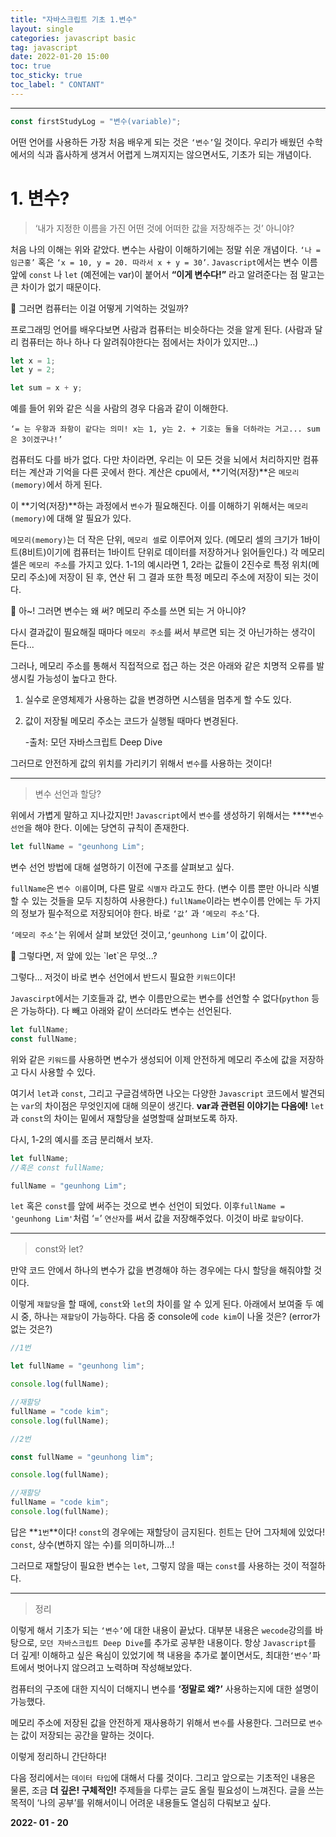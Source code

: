 ```yaml
---
title: "자바스크립트 기초 1.변수"
layout: single
categories: javascript basic
tag: javascript
date: 2022-01-20 15:00
toc: true
toc_sticky: true
toc_label: " CONTANT"
---
```


---

```jsx
const firstStudyLog = "변수(variable)";
```

어떤 언어를 사용하든 가장 처음 배우게 되는 것은 `‘변수’`일 것이다. 우리가 배웠던 수학에서의 식과 흡사하게 생겨서 어렵게 느껴지지는 않으면서도, 기초가 되는 개념이다.

# 1. 변수?

> ‘내가 지정한 이름을 가진 어떤 것에 어떠한 값을 저장해주는 것’ 아니야?

처음 나의 이해는 위와 같았다. 변수는 사람이 이해하기에는 정말 쉬운 개념이다. `‘나 = 임근홍’` 혹은 `‘x = 10, y = 20. 따라서 x + y = 30’`. `Javascript`에서는 변수 이름 앞에 `const` 나 `let` (예전에는 var)이 붙어서 **“이게 변수다!”** 라고 알려준다는 점 말고는 큰 차이가 없기 때문이다.

<aside>
🤔 그러면 컴퓨터는 이걸 어떻게 기억하는 것일까?

</aside>

프로그래밍 언어를 배우다보면 사람과 컴퓨터는 비슷하다는 것을 알게 된다. (사람과 달리 컴퓨터는 하나 하나 다 알려줘야한다는 점에서는 차이가 있지만...)

```jsx
let x = 1;
let y = 2;

let sum = x + y;
```

예를 들어 위와 같은 식을 사람의 경우 다음과 같이 이해한다.

`‘= 는 우항과 좌항이 같다는 의미! x는 1, y는 2. + 기호는 둘을 더하라는 거고... sum은 3이겠구나!’`

컴퓨터도 다를 바가 없다. 다만 차이라면, 우리는 이 모든 것을 뇌에서 처리하지만 컴퓨터는 계산과 기억을 다른 곳에서 한다. 계산은 cpu에서, **기억(저장)**은 `메모리(memory)`에서 하게 된다.

이 **기억(저장)**하는 과정에서 `변수`가 필요해진다. 이를 이해하기 위해서는 `메모리(memory)`에 대해 알 필요가 있다.

`메모리(memory)`는 더 작은 단위, `메모리 셀`로 이루어져 있다. (메모리 셀의 크기가 1바이트(8비트)이기에 컴퓨터는 1바이트 단위로 데이터를 저장하거나 읽어들인다.) 각 메모리 셀은 `메모리 주소`를 가지고 있다. 1-1의 예시라면 1, 2라는 값들이 2진수로 특정 위치(메모리 주소)에 저장이 된 후, 연산 뒤 그 결과 또한 특정 메모리 주소에 저장이 되는 것이다.

<aside>
🤔 아~! 그러면 변수는 왜 써? 메모리 주소를 쓰면 되는 거 아니야?

</aside>

다시 결과값이 필요해질 때마다 `메모리 주소`를 써서 부르면 되는 것 아닌가하는 생각이 든다...

그러나, 메모리 주소를 통해서 직접적으로 접근 하는 것은 아래와 같은 치명적 오류를 발생시킬 가능성이 높다고 한다.

1. 실수로 운영체제가 사용하는 값을 변경하면 시스템을 멈추게 할 수도 있다.
2. 값이 저장될 메모리 주소는 코드가 실행될 때마다 변경된다.

   -출처: 모던 자바스크립트 Deep Dive

그러므로 안전하게 값의 위치를 가리키기 위해서 `변수`를 사용하는 것이다!

---

> 변수 선언과 할당?

위에서 가볍게 말하고 지나갔지만! `Javascript`에서 `변수`를 생성하기 위해서는 \*\*\*\*`변수 선언`을 해야 한다. 이에는 당연히 규칙이 존재한다.

```jsx
let fullName = "geunhong Lim";
```

변수 선언 방법에 대해 설명하기 이전에 구조를 살펴보고 싶다.

`fullName`은 `변수 이름`이며, 다른 말로 `식별자` 라고도 한다. (변수 이름 뿐만 아니라 식별할 수 있는 것들을 모두 지칭하여 사용한다.) `fullName`이라는 변수이름 안에는 두 가지의 정보가 필수적으로 저장되어야 한다. 바로 `‘값’` 과 `‘메모리 주소’`다.

`‘메모리 주소’`는 위에서 살펴 보았던 것이고,`‘geunhong Lim’`이 값이다.

<aside>
🤔 그렇다면, 저 앞에 있는 `let`은 무엇...?

</aside>

그렇다... 저것이 바로 변수 선언에서 반드시 필요한 `키워드`이다!

`Javascirpt`에서는 기호들과 값, 변수 이름만으로는 변수를 선언할 수 없다(`python` 등은 가능하다). 다 빼고 아래와 같이 쓰더라도 변수는 선언된다.

```jsx
let fullName;
const fullName;
```

위와 같은 `키워드`를 사용하면 변수가 생성되어 이제 안전하게 메모리 주소에 값을 저장하고 다시 사용할 수 있다.

여기서 `let`과 `const`, 그리고 구글검색하면 나오는 다양한 `Javascript` 코드에서 발견되는 `var`의 차이점은 무엇인지에 대해 의문이 생긴다. **var과 관련된 이야기는 다음에!** `let`과 `const`의 차이는 밑에서 재할당을 설명할때 살펴보도록 하자.

다시, 1-2의 예시를 조금 분리해서 보자.

```jsx
let fullName;
//혹은 const fullName;

fullName = "geunhong Lim";
```

`let` 혹은 `const`를 앞에 써주는 것으로 변수 선언이 되었다. 이후`fullName = 'geunhong Lim'`처럼 ‘=’ `연산자`를 써서 값을 저장해주었다. 이것이 바로 `할당`이다.

---

> const와 let?

만약 코드 안에서 하나의 변수가 값을 변경해야 하는 경우에는 다시 할당을 해줘야할 것이다.

이렇게 `재할당`을 할 때에, `const`와 `let`의 차이를 알 수 있게 된다. 아래에서 보여줄 두 예시 중, 하나는 `재할당`이 가능하다. 다음 중 console에 `code kim`이 나올 것은? (error가 없는 것은?)

```jsx
//1번

let fullName = "geunhong lim";

console.log(fullName);

//재할당
fullName = "code kim";
console.log(fullName);
```

```jsx
//2번

const fullName = "geunhong lim";

console.log(fullName);

//재할당
fullName = "code kim";
console.log(fullName);
```

답은 **`1번`**이다! `const`의 경우에는 재할당이 금지된다. 힌트는 단어 그자체에 있었다! `const`, 상수(변하지 않는 수)를 의미하니까...!

그러므로 재할당이 필요한 변수는 `let`, 그렇지 않을 때는 `const`를 사용하는 것이 적절하다.

---

> 정리

이렇게 해서 기초가 되는 `‘변수’`에 대한 내용이 끝났다. 대부분 내용은 `wecode`강의를 바탕으로, `모던 자바스크립트 Deep Dive`를 추가로 공부한 내용이다. 항상 `Javascript`를 더 깊게! 이해하고 싶은 욕심이 있었기에 책 내용을 추가로 붙이면서도, 최대한`‘변수’`파트에서 벗어나지 않으려고 노력하며 작성해보았다.

컴퓨터의 구조에 대한 지식이 더해지니 변수를 **‘정말로 왜?’** 사용하는지에 대한 설명이 가능했다.

메모리 주소에 저장된 값을 안전하게 재사용하기 위해서 `변수`를 사용한다. 그러므로 `변수`는 값이 저장되는 공간을 말하는 것이다.

이렇게 정리하니 간단하다!

다음 정리에서는 `데이터 타입`에 대해서 다룰 것이다. 그리고 앞으로는 기초적인 내용은 물론, 조금 **더 깊은! 구체적인!** 주제들을 다루는 글도 올릴 필요성이 느껴진다. 글을 쓰는 목적이 ‘나의 공부’를 위해서이니 어려운 내용들도 열심히 다뤄보고 싶다.

**2022- 01 - 20**
